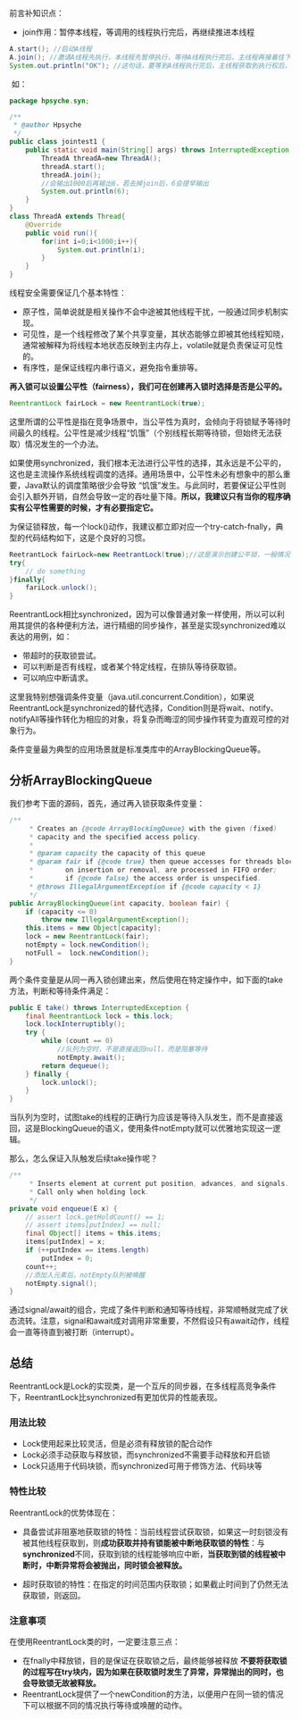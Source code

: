 前言补知识点：

* join作用：暂停本线程，等调用的线程执行完后，再继续推进本线程

```java
A.start(); //启动A线程
A.join(); //邀请A线程先执行，本线程先暂停执行，等待A线程执行完后，主线程再接着往下执行
System.out.println("OK"); //这句话，要等到A线程执行完后，主线程获取到执行权后，才会被执行
```

​	如：

```java
package hpsyche.syn;

/**
 * @author Hpsyche
 */
public class jointest1 {
    public static void main(String[] args) throws InterruptedException {
        ThreadA threadA=new ThreadA();
        threadA.start();
        threadA.join();
        //会输出1000后再输出6，若去掉join后，6会提早输出
        System.out.println(6);
    }
}
class ThreadA extends Thread{
    @Override
    public void run(){
        for(int i=0;i<1000;i++){
            System.out.println(i);
        }
    }
}
```

线程安全需要保证几个基本特性：

* 原子性，简单说就是相关操作不会中途被其他线程干扰，一般通过同步机制实现。
* 可见性，是一个线程修改了某个共享变量，其状态能够立即被其他线程知晓，通常被解释为将线程本地状态反映到主内存上，volatile就是负责保证可见性的。
* 有序性，是保证线程内串行语义，避免指令重排等。

**再入锁可以设置公平性（fairness），我们可在创建再入锁时选择是否是公平的。**

```java
ReentrantLock fairLock = new ReentrantLock(true);
```

这里所谓的公平性是指在竞争场景中，当公平性为真时，会倾向于将锁赋予等待时间最久的线程。公平性是减少线程“饥饿”（个别线程长期等待锁，但始终无法获取）情况发生的一个办法。

如果使用synchronized，我们根本无法进行公平性的选择，其永远是不公平的，这也是主流操作系统线程调度的选择。通用场景中，公平性未必有想象中的那么重要，Java默认的调度策略很少会导致 “饥饿”发生。与此同时，若要保证公平性则会引入额外开销，自然会导致一定的吞吐量下降。**所以，我建议只有当你的程序确实有公平性需要的时候，才有必要指定它。**

为保证锁释放，每一个lock()动作，我建议都立即对应一个try-catch-fnally，典型的代码结构如下，这是个良好的习惯。

```java
ReetrantLock fairLock=new ReetrantLock(true);//这是演示创建公平锁，一般情况不需要
try{
    // do something
}finally{
    fariLock.unlock();
}
```

ReentrantLock相比synchronized，因为可以像普通对象一样使用，所以可以利用其提供的各种便利方法，进行精细的同步操作，甚至是实现synchronized难以表达的用例，如：

* 带超时的获取锁尝试。
* 可以判断是否有线程，或者某个特定线程，在排队等待获取锁。
* 可以响应中断请求。

这里我特别想强调条件变量（java.util.concurrent.Condition），如果说ReentrantLock是synchronized的替代选择，Condition则是将wait、notify、notifyAll等操作转化为相应的对象，将复杂而晦涩的同步操作转变为直观可控的对象行为。

条件变量最为典型的应用场景就是标准类库中的ArrayBlockingQueue等。

## 分析ArrayBlockingQueue

我们参考下面的源码，首先，通过再入锁获取条件变量：

```java
/**
     * Creates an {@code ArrayBlockingQueue} with the given (fixed)
     * capacity and the specified access policy.
     *
     * @param capacity the capacity of this queue
     * @param fair if {@code true} then queue accesses for threads blocked
     *        on insertion or removal, are processed in FIFO order;
     *        if {@code false} the access order is unspecified.
     * @throws IllegalArgumentException if {@code capacity < 1}
     */
public ArrayBlockingQueue(int capacity, boolean fair) {
    if (capacity <= 0)
        throw new IllegalArgumentException();
    this.items = new Object[capacity];
    lock = new ReentrantLock(fair);
    notEmpty = lock.newCondition();
    notFull =  lock.newCondition();
}
```

两个条件变量是从同一再入锁创建出来，然后使用在特定操作中，如下面的take方法，判断和等待条件满足：

```java
public E take() throws InterruptedException {
    final ReentrantLock lock = this.lock;
    lock.lockInterruptibly();
    try {
        while (count == 0)
            //队列为空时，不是直接返回null，而是阻塞等待
            notEmpty.await();
        return dequeue();
    } finally {
        lock.unlock();
    }
}
```

当队列为空时，试图take的线程的正确行为应该是等待入队发生，而不是直接返回，这是BlockingQueue的语义，使用条件notEmpty就可以优雅地实现这一逻辑。

那么，怎么保证入队触发后续take操作呢？

```java
/**
     * Inserts element at current put position, advances, and signals.
     * Call only when holding lock.
     */
private void enqueue(E x) {
    // assert lock.getHoldCount() == 1;
    // assert items[putIndex] == null;
    final Object[] items = this.items;
    items[putIndex] = x;
    if (++putIndex == items.length)
        putIndex = 0;
    count++;
    //添加入元素后，notEmpty队列被唤醒
    notEmpty.signal();
}
```

通过signal/await的组合，完成了条件判断和通知等待线程，非常顺畅就完成了状态流转。注意，signal和await成对调用非常重要，不然假设只有await动作，线程会一直等待直到被打断（interrupt）。

## 总结

ReentrantLock是Lock的实现类，是一个互斥的同步器，在多线程高竞争条件下，ReentrantLock比synchronized有更加优异的性能表现。

### 用法比较

* Lock使用起来比较灵活，但是必须有释放锁的配合动作
* Lock必须手动获取与释放锁，而synchronized不需要手动释放和开启锁
* Lock只适用于代码块锁，而synchronized可用于修饰方法、代码块等

### 特性比较

ReentrantLock的优势体现在：

* 具备尝试非阻塞地获取锁的特性：当前线程尝试获取锁，如果这一时刻锁没有被其他线程获取到，则**成功获取并持有锁能被中断地获取锁的特性**：与**synchronized**不同，获取到锁的线程能够响应中断，**当获取到锁的线程被中断时，中断异常将会被抛出，同时锁会被释放。**

* 超时获取锁的特性：在指定的时间范围内获取锁；如果截止时间到了仍然无法获取锁，则返回。

### 注意事项

在使用ReentrantLock类的时，一定要注意三点：

* 在fnally中释放锁，目的是保证在获取锁之后，最终能够被释放
  **不要将获取锁的过程写在try块内，因为如果在获取锁时发生了异常，异常抛出的同时，也会导致锁无故被释放。**
* ReentrantLock提供了一个newCondition的方法，以便用户在同一锁的情况下可以根据不同的情况执行等待或唤醒的动作。